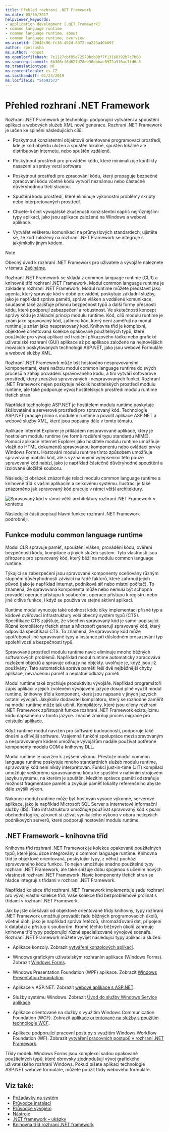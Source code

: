 ```yaml
---
title: Přehled rozhraní .NET Framework
ms.date: 03/30/2017
helpviewer_keywords:
- application development [.NET Framework]
- common language runtime
- common language runtime, about
- common language runtime, overview
ms.assetid: 29848c96-fc36-462d-8072-ba223a40b697
author: rpetrusha
ms.author: ronpet
ms.openlocfilehash: 7e1227cbf85e72570bcb08f7f13168392b7c7b60
ms.sourcegitcommit: 6b308cf6d627d78ee36dbbae8972a310ac7fd6c8
ms.translationtype: MT
ms.contentlocale: cs-CZ
ms.lasthandoff: 01/23/2019
ms.locfileid: "54592572"
---
```

# <a name="overview-of-the-net-framework"></a>Přehled rozhraní .NET Framework

Rozhraní .NET Framework je technologií podporující vytváření a spouštění aplikací a webových služeb XML nové generace. Rozhraní .NET Framework je určen ke splnění následujících cílů:

- Poskytnout konzistentní objektově orientované programovací prostředí, kde je kód objektu uložen a spuštěn lokálně, spuštěn lokálně ale distribuován Internetu, nebo spuštěn vzdáleně.

- Poskytnout prostředí pro provádění kódu, které minimalizuje konflikty nasazení a správy verzí softwaru.

- Poskytnout prostředí pro zpracování kódu, který propaguje bezpečné zpracování kódu včetně kódu vytvoří neznámou nebo částečně důvěryhodnou třetí stranou.

- Spuštění kódu prostředí, které eliminuje výkonostní problémy skripty nebo interpretovaných prostředí.

- Chcete-li činit vývojářské zkušenosti konzistentní napříč nejrůznějšími typy aplikací, jako jsou aplikace založené na Windows a webová aplikace.

- Vytvářet veškerou komunikaci na průmyslových standardech, ujistěte se, že kód založený na rozhraní .NET Framework se integruje s jakýmkoliv jiným kódem.

> [!NOTE]
> Obecný úvod k rozhraní .NET Framework pro uživatele a vývojáře naleznete v tématu [Začínáme](../../../docs/framework/get-started/index.md).

Rozhraní .NET Framework se skládá z common language runtime (CLR) a knihovně tříd rozhraní .NET Framework. Modul common language runtime je základem rozhraní .NET Framework. Modul runtime můžete představit jako agenta, který spravuje kód v době provádění, poskytuje základní služby, jako je například správa paměti, správa vláken a vzdálené komunikace, současně také zajišťuje přísnou bezpečnost typů a další formy přesnosti kódu, které podporují zabezpečení a robustnost. Ve skutečnosti koncept správy kódu je základní princip modulu runtime. Kód, cílů modulu runtime je znám jako spravovaný kód, zatímco kód, který není zaměřují na modul runtime je znám jako nespravovaný kód. Knihovna tříd je komplexní, objektově orientovaná kolekce opakovaně použitelných typů, které používáte pro vývoj aplikací od tradiční příkazového řádku nebo grafické uživatelské rozhraní (GUI) aplikace až po aplikace založené na nejnovějších inovacích poskytovaných technologií ASP.NET, jako jsou webové Formuláře a webové služby XML.

Rozhraní .NET Framework může být hostováno nespravovanými komponentami, které načtou modul common language runtime do svých procesů a zahájí provádění spravovaného kódu, a tím vytváří softwarové prostředí, který zneužívá spravovaných i nespravovaných funkcí. Rozhraní .NET Framework nejen poskytuje několik hostitelských prostředí modulu runtime, ale také podporuje vývoj hostitelských prostředí modulu runtime třetích stran.

Například technologie ASP.NET je hostitelem modulu runtime poskytuje škálovatelné a serverové prostředí pro spravovaný kód. Technologie ASP.NET pracuje přímo s modulem runtime a povolit aplikace ASP.NET a webové služby XML, které jsou popsány dále v tomto tématu.

Aplikace Internet Explorer je příkladem nespravované aplikace, který je hostitelem modulu runtime (ve formě rozšíření typu standardu MIME). Pomocí aplikace Internet Explorer jako hostitele modulu runtime umožňuje vložit do HTML dokumentů spravovanou komponentu nebo ovládací prvky Windows Forms. Hostování modulu runtime tímto způsobem umožňuje spravovaný mobilní kód, ale s významnými vylepšeními této pouze spravovaný kód nabízí, jako je například částečně důvěryhodné spouštění a izolované úložiště souboru.

Následující obrázek znázorňuje relaci modulu common language runtime a knihovně tříd k vašim aplikacím a celkovému systému. Ilustraci je také znázorněno jak spravovaný kód pracuje v rámci větší architektury.

![Spravovaný kód v rámci větší architektury](../../../docs/framework/get-started/media/circle.gif "kruh") rozhraní .NET Framework v kontextu

Následující části popisují hlavní funkce rozhraní .NET Framework podrobněji.

## <a name="features-of-the-common-language-runtime"></a>Funkce modulu common language runtime

Modul CLR spravuje paměť, spouštění vláken, provádění kódu, ověření bezpečnosti kódu, kompilace a jiných služeb system. Tyto vlastnosti jsou přirozené pro spravovaný kód, který běží na modulu common language runtime.

Týkající se zabezpečení jsou spravované komponenty oceňovány různým stupněm důvěryhodnosti závisící na řadě faktorů, které zahrnují jejich původ (jako je například Internet, podniková síť nebo místní počítač). To znamená, že spravovaná komponenta může nebo nemusí být schopna provádět operace přístupu k souborům, operace přístupu k registru nebo jiné citlivé funkce, i když se používá ve stejné aktivní aplikaci.

Runtime modul vynucuje také odolnost kódu díky implementaci přísné typ a kódové ověřovací infrastruktury volá obecný systém typů (CTS). Specifikace CTS zajišťuje, že všechen spravovaný kód je samo-popisující. Různé kompilátory třetích stran a Microsoft generují spravovaný kód, který odpovídá specifikaci CTS. To znamená, že spravovaný kód může spotřebovat jiné spravované typy a instance při důsledném prosazování typ spolehlivosti a bezpečnosti typů.

Spravované prostředí modulu runtime navíc eliminuje mnoho běžných softwarových problémů. Například modul runtime automaticky zpracovává rozložení objektů a spravuje odkazy na objekty. uvolňuje je, když jsou již používány. Tato automatická správa paměti řeší dvě nejběžnější chyby aplikace, nevrácenou paměť a neplatné odkazy paměti.

Modul runtime také zrychluje produktivitu vývojáře. Například programátoři zápis aplikací v jejich zvoleném vývojovém jazyce dosud plně využít modul runtime, knihovny tříd a komponent, které jsou napsané v jiných jazycích ostatní vývojáři. Jakýkoliv dodavatel kompilátoru, který se rozhodne zaměřit na modul runtime může tak učinit. Kompilátory, které jsou cíleny rozhraní .NET Framework zpřístupnit funkce rozhraní .NET Framework existujícímu kódu napsanému v tomto jazyce. značně zmírňují proces migrace pro existující aplikace.

Když runtime modul navržen pro software budoucnosti, podporuje také dnešní a dřívější software. Vzájemná funkční spolupráce mezi spravovaným a nespravovaným kódem umožňuje vývojářům nadále používat potřebné komponenty modelu COM a knihovny DLL.

Modul runtime je navržen k zvýšení výkonu. Přestože modul common language runtime poskytuje mnoho standardních služeb modulu runtime, spravovaný kód není nikdy interpretován. Funkci just-in-time (JIT) kompilaci umožňuje veškerému spravovanému kódu ke spuštění v nativním strojovém jazyku systému, na kterém je spuštěn. Mezitím správce paměti odstraňuje možnost fragmentace paměti a zvyšuje paměť lokality referenčního abyste dále zvýšili výkon.

Nakonec modul runtime může být hostován vysoce výkonné, serverové aplikace, jako je například Microsoft SQL Server a Internetové informační služby (IIS). Tato infrastruktura umožňuje používat spravovaný kód k psaní obchodní logiky, zároveň si užívat vynikajícího výkonu v oboru nejlepších podnikových serverů, které podporují hostování modulu runtime.

## <a name="net-framework-class-library"></a>.NET Framework – knihovna tříd

Knihovna tříd rozhraní .NET Framework je kolekce opakovaně použitelných typů, které jsou úzce integrovány s common language runtime. Knihovna tříd je objektově orientovaná, poskytující typy, z něhož pochází spravovaného kódu funkce. To nejen umožňuje snadno použitelné typy rozhraní .NET Framework, ale také snižuje dobu spojenou s učením nových vlastností rozhraní .NET Framework. Navíc komponenty třetích stran se hladce integrují s třídami v rozhraní .NET Framework.

Například kolekce tříd rozhraní .NET Framework implementuje sadu rozhraní pro vývoj vlastní kolekce tříd. Vaše kolekce tříd bezproblémově prolínat s třídami v rozhraní .NET Framework.

Jak by jste očekávali od objektově orientované třídy knihovny, typy rozhraní .NET Framework umožňují provádět řadu běžných programovacích úkolů, včetně úloh, jako je například správa řetězců, shromažďování dat, připojení k databázi a přístup k souborům. Kromě těchto běžných úkolů zahrnuje knihovna tříd typy podporující různé specializované vývojové scénáře. Rozhraní .NET Framework můžete vyvíjet následující typy aplikací a služeb:

- Aplikace konzoly. Zobrazit [vytváření konzolových aplikací](../../../docs/standard/building-console-apps.md).

- Windows grafickým uživatelským rozhraním aplikace (Windows Forms). Zobrazit [Windows Forms](../../../docs/framework/winforms/index.md).

- Windows Presentation Foundation (WPF) aplikace. Zobrazit [Windows Presentation Foundation](../../../docs/framework/wpf/index.md).

- Aplikace v ASP.NET. Zobrazit [webové aplikace s ASP.NET](../../../docs/framework/develop-web-apps-with-aspnet.md).

- Služby systému Windows. Zobrazit [Úvod do služby Windows Service aplikace](../../../docs/framework/windows-services/introduction-to-windows-service-applications.md).

- Aplikace orientované na služby s využitím Windows Communication Foundation (WCF). Zobrazit [aplikace orientované na služby s použitím technologie WCF](../../../docs/framework/wcf/index.md).

- Aplikace podporující pracovní postupy s využitím Windows Workflow Foundation (WF). Zobrazit [vytváření pracovních postupů v rozhraní .NET Framework](https://msdn.microsoft.com/library/cbf3880f-dc7b-466d-b808-1109b1223f4a).

Třídy modelu Windows Forms jsou komplexní sadou opakovaně použitelných typů, které obrovsky zjednodušují vývoj grafického uživatelského rozhraní Windows. Pokud píšete aplikaci technologie ASP.NET webové formuláře, můžete použít třídy webového formuláře.

## <a name="see-also"></a>Viz také:

- [Požadavky na systém](../../../docs/framework/get-started/system-requirements.md)
- [Průvodce instalací](../../../docs/framework/install/index.md)
- [Průvodce vývojem](../../../docs/framework/development-guide.md)
- [Nástroje](../../../docs/framework/tools/index.md)
- [.NET framework – ukázky](https://msdn.microsoft.com/library/177055f8-4a1f-43e7-aee6-995c196079b1)
- [Knihovna tříd rozhraní .NET framework](https://go.microsoft.com/fwlink/?LinkID=227195)
